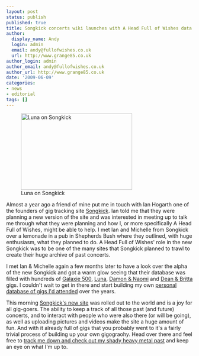 ```yaml
---
layout: post
status: publish
published: true
title: Songkick concerts wiki launches with A Head Full of Wishes data
author:
  display_name: Andy
  login: admin
  email: andy@fullofwishes.co.uk
  url: http://www.grange85.co.uk
author_login: admin
author_email: andy@fullofwishes.co.uk
author_url: http://www.grange85.co.uk
date: '2009-06-09'
categories:
- news
- editorial
tags: []
---
```

<p><figure class="caption alignright"><a href="http://www.songkick.com/artists/110737-luna"><img src="https://www.fullofwishes.co.uk/wp/wp-content/uploads/2009/06/songkick.jpg" alt="Luna on Songkick" title="Luna on Songkick" width="300" height="207" class="size-full wp-image-1318" /></a><figcaption class="caption-text">Luna on Songkick</figcaption></figure>
<p>Almost a year ago a friend of mine put me in touch with Ian Hogarth one of the founders of gig tracking site <a href="http://www.songkick.com/">Songkick</a>. Ian told me that they were planning a new version of the site and was interested in meeting up to talk me through what they were planning and how I, or more specifically A Head Full of Wishes, might be able to help. I met Ian and Michelle from Songkick over a lemonade in a pub in Shepherds Bush where they outlined, with huge enthusiasm, what they planned to do. A Head Full of Wishes' role in the new Songkick was to be one of the many sites that Songkick planned to trawl to create their huge archive of past concerts.</p>
<p>I met Ian & Michelle again a few months later to have a look over the alpha of the new Songkick and got a warm glow seeing that their database was filled with hundreds of <a href="http://www.songkick.com/artists/528431-galaxie-500">Galaxie 500</a>, <a href="http://www.songkick.com/artists/110737-luna">Luna</a>, <a href="http://www.songkick.com/artists/414551-damon-and-naomi">Damon & Naomi</a> and <a href="http://www.songkick.com/artists/412940-dean-and-britta">Dean & Britta</a> gigs. I couldn't wait to get in there and start building my own <a href="http://songkick.com/users/grange85/gigography">personal database of gigs I'd attended</a> over the years.</p>
<p>This morning <a href="http://www.songkick.com/">Songkick's new site</a> was rolled out to the world and is a joy for all gig-goers. The ability to keep a track of all those past (and future) concerts, and to interact with people who were also there (or will be going), as well as uploading pictures and videos make the site a huge amount of fun. And with it already full of gigs that you probably went to it's a fairly trivial process of building up your own gigograohy. Head over there and feel free to <a href="http://songkick.com/users/grange85">track me down and check out my shady heavy metal past</a> and keep an eye on what I'm up to.</p>
